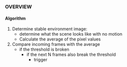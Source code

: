### OVERVIEW

#### Algorithm
1. Determine stable environment image:
    - determine what the scene looks like with no motion
    - Calculate the average of the pixel values
2. Compare incoming frames with the average
    - if the threshold is broken
        - if the next N frames also break the threshold
            - trigger 
